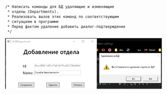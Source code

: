 ``` 
/* Написать команды для БД удаляющие и изменяющие
 * отделы (Departments).
 * Реализовать вызов этих команд по соответствующим
 * ситуациям в программе
 * Перед фактом удаление добавить диалог-подтверждение
 */
```

![скрин из результата дз номер 1](./screenshots/Screenshot_1.png)
